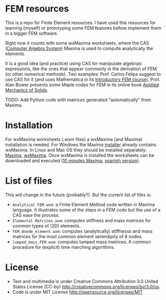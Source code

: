 FEM resources
=============

This is a repo for Finite Element resources. I have used this resources for learning (myself) or prototyping some FEM features before implement them in a bigger FEM software.

Right now it counts with some wxMaxima worksheets, where the CAS ([Computer Algebra System](http://en.wikipedia.org/wiki/Computer_algebra_system)) Maxima is used to compute analytically the elements.

It is a good idea (and practice) using CAS for manipulate algebraic expressions, like the ones that appear commonly in the derivation of FEM (or other numerical methods). Two examples: Prof. Carlos Felipa suggest to use CAS for it (and uses Mathematica in its [Introductory FEM course](http://www.colorado.edu/engineering/cas/courses.d/IFEM.d/)), Prof. Alan Bower presents some Maple codes for FEM in its online book [Applied Mechanics of Solids](http://solidmechanics.org/FEA.php).

TODO: Add Python code with matrices generated "automatically" from Maxima.


Installation
============
For wxMaxima worksheets (.wxm files) a wxMaxima (and Maxima) installation is needed. For Windows the Maxima [installer](http://sourceforge.net/projects/maxima/files/Maxima-Windows/) already contains wxMaxima. In Linux and Mac OS they should be installed separately: [Maxima](http://sourceforge.net/projects/maxima/files/), [wxMaxima](http://andrejv.github.io/wxmaxima/). Once wxMaxima is installed the worksheets can be downloaded and executed ([10 minutes Maxima](http://andrejv.github.io/wxmaxima/tutorials/10minute.zip), [spanish version](http://andrejv.github.io/wxmaxima/tutorials/10minute_es.zip)).


List of files
=============
This will change in the future (probably?). But the current list of files is:
* `Analytical FEM.wxm`: a Finite Element Method code written in Maxima language. It illustrates some of the steps in a FEM code but the use of a CAS ease the process.
* `Elemental Matrices.wxm`: computes stiffness and mass matrices for common types of (2D) elements.
* `FEM_8node_element.wxm`: computes (analytically) stiffnesss and mass matrices for the most common element serendipity of 8 nodes.
* `lumped_mass_FEM.wxm`: computes lumped mass matrices. A common procedure for (explicit) time marching algorithms.


License
=======
* Text and multimedia is under Creative Commons Attribution 3.0 United States License (CC-by) http://creativecommons.org/licenses/by/3.0/us.
* Code is under MIT Licenes http://opensource.org/licenses/MIT

